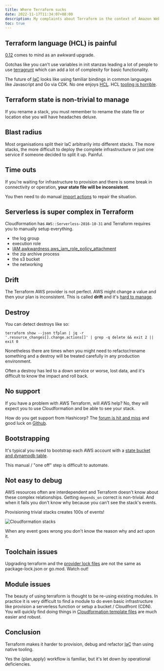```yaml
---
title: Where Terraform sucks
date: 2022-11-17T11:34:07+08:00
description: My complaints about Terraform in the context of Amazon Web Services
toc: true
---
```


## Terraform language (HCL) is painful

[0.12](https://www.hashicorp.com/blog/announcing-terraform-0-12) comes to mind as an awkward upgrade.

Gotchas like you can't use variables in init stanzas leading a lot of people to use [terragrunt](https://terragrunt.gruntwork.io/) which can add a lot of complexity for basic functionality.

The future of <abbr title="Infrastruture as Code">IaC</abbr> looks like using familiar bindings in common languages like Javascript and Go via CDK. No one enjoys [HCL](https://github.com/hashicorp/hcl/blob/main/hclsyntax/spec.md). HCL [tooling is horrible](https://stackoverflow.com/questions/74124530/how-do-i-rewrite-terraform-hcl-without-regex).

## Terraform state is non-trivial to manage

If you rename a stack, you must remember to rename the state file or location else you will have headaches deluxe.

## Blast radius

Most organisations split their IaC arbitrarily into different stacks. The more stacks, the more difficult to deploy the complete infrastructure or just one service if someone decided to split it up. Painful.

## Time outs

If you're waiting for infrastructure to provision and there is some break in connectivity or operation, **your state file will be inconsistent**.

You then need to do manual [import actions](/tips/cloud/2022/Terraform-Import/) to repair the situation.

## Serverless is super complex in Terraform

Cloudformation has `AWS::Serverless-2016-10-31` and Terraform requires you to manually setup everything.

- the log group
- execution role
- [IAM awkwardness aws_iam_role_policy_attachment](/tips/cloud/2022/Terraform-a-role/)
- the zip archive process
- the s3 bucket
- the networking

## Drift

The Terraform AWS provider is not perfect. AWS might change a value and then
your plan is inconsistent. This is called **drift** and it's [hard to manage](https://www.youtube.com/watch?v=Jh3pjr0uqWc).

## Destroy

You can detect destroys like so:

    terraform show --json tfplan | jq -r '.resource_changes[].change.actions[]' | grep -q delete && exit 2 || exit 0

Nonetheless there are times when you might need to refactor/rename something and
a destroy will be treated carefully in any production environment.

Often a destroy has led to a down service or worse, lost data, and it's difficult to know the impact and roll back.

## No support

If you have a problem with AWS Terraform, will AWS help? No, they will expect
you to use Cloudformation and be able to see your stack.

How do you get support from Hashicorp? The [forum is hit and
miss](https://discuss.hashicorp.com/) and good luck on [Github](https://github.com/hashicorp/terraform-provider-aws/issues).

## Bootstrapping

It's typical you need to bootstrap each AWS account with a [state bucket and
dynamodb table](https://gist.github.com/4fa171067e0b9ec909afba29a56ede6a).

This manual / "one off" step is difficult to automate.

## Not easy to debug

AWS resources often are interdependent and Terraform doesn't know about these complex relationships. Getting `depends_on` correct is non-trivial. And when it fails you don't know why because you can't see the stack's events.

Provisioning trivial stacks creates 100s of events!

<img src="https://i.imgur.com/wbV3q5J.png" alt="Cloudformation stacks">

When any event goes wrong you don't know the reason why and act upon it.

## Toolchain issues

Upgrading terraform and the [provider lock files](https://stackoverflow.com/questions/73970738/terraform-does-not-match-any-of-the-checksums-recorded-in-the-dependency-lock-fi) are not the same as package-lock.json or go.mod. Watch out!

## Module issues

The beauty of using terraform is thought to be re-using existing modules. In practice it is very difficult to find a module to do even basic infrastructure like provision a serverless function or setup a bucket / Cloudfront (CDN). You will quickly find doing things in [Cloudformation template files](https://github.com/kaihendry/s3-cloudfront-cloudformation/blob/main/template.yml) are much easier and robust.

## Conclusion

Terraform makes it harder to provision, debug and refactor <abbr title="Infrastruture as Code">IaC</abbr> than using native tooling.

Yes the {plan,apply} workflow is familiar, but it's let down by operational deficiencies.
